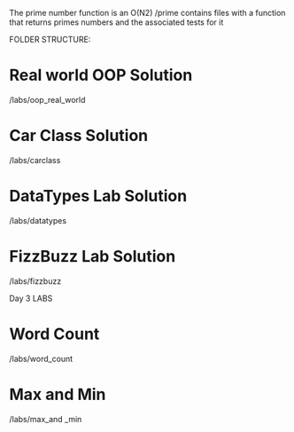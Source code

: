 The prime number function is an O(N2)
/prime contains files with a function that returns primes numbers and the associated tests for it


FOLDER  STRUCTURE:

# Real world OOP Solution
/labs/oop_real_world

# Car Class Solution
/labs/carclass

# DataTypes Lab Solution
/labs/datatypes

# FizzBuzz Lab Solution
/labs/fizzbuzz


Day 3 LABS

# Word Count
/labs/word_count

# Max and Min
/labs/max_and _min